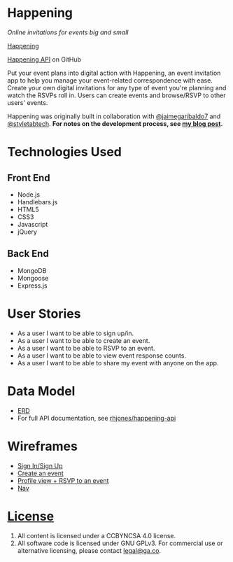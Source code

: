 # Happening

_Online invitations for events big and small_

[Happening](https://rhjones.github.io/happening/)

[Happening API](https://github.com/rhjones/happening-api) on GitHub

Put your event plans into digital action with Happening, an event invitation app to help you manage your event-related correspondence with ease. Create your own digital invitations for any type of event you're planning and watch the RSVPs roll in.
Users can create events and browse/RSVP to other users' events.

Happening was originally built in collaboration with [@jaimegaribaldo7](https://github.com/JaimeGaribaldo7) and [@styletabtech](https://github.com/styletabtech). **For notes on the development process, see [my blog post](http://rebekahheacock.org/2016/11/general-assembly-wdi-week-9/).**

# Technologies Used

## Front End

- Node.js
- Handlebars.js
- HTML5
- CSS3
- Javascript
- jQuery

## Back End

- MongoDB
- Mongoose
- Express.js


# User Stories
- As a user I want to be able to sign up/in.
- As a user I want to be able to create an event.
- As a user I want to be able to RSVP to an event.
- As a user I want to be able to view event response counts.
- As a user I want to be able to share my event with anyone on the app.

# Data Model
- [ERD](https://flic.kr/p/MVCKx1)
- For full API documentation, see [rhjones/happening-api](https://github.com/rhjones/happening-api)

# Wireframes
- [Sign In/Sign Up](https://flic.kr/p/Nfhfji)
- [Create an event](https://flic.kr/p/MVCKzf)
- [Profile view + RSVP to an event](https://flic.kr/p/MVCKB9)
- [Nav](https://flic.kr/p/Nfhfkk)



# [License](LICENSE)

1.  All content is licensed under a CC­BY­NC­SA 4.0 license.
1.  All software code is licensed under GNU GPLv3. For commercial use or
    alternative licensing, please contact legal@ga.co.
